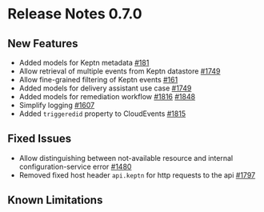 # Release Notes 0.7.0

## New Features

- Added models for Keptn metadata [#181](https://github.com/keptn/go-utils/issues/181)
- Allow retrieval of multiple events from Keptn datastore [#1749](https://github.com/keptn/keptn/issues/1749)
- Allow fine-grained filtering of Keptn events [#161](https://github.com/keptn/go-utils/issues/161)
- Added models for delivery assistant use case [#1749](https://github.com/keptn/keptn/issues/1749)
- Added models for remediation workflow [#1816](https://github.com/keptn/keptn/issues/1816) [#1848](https://github.com/keptn/keptn/issues/1848)
- Simplify logging [#1607](https://github.com/keptn/keptn/issues/1607)
- Added `triggeredid` property to CloudEvents [#1815](https://github.com/keptn/keptn/issues/1815)

## Fixed Issues

- Allow distinguishing between not-available resource and internal configuration-service error [#1480](https://github.com/keptn/keptn/issues/1480)
- Removed fixed host header `api.keptn` for http requests to the api [#1797](https://github.com/keptn/keptn/issues/1797)

## Known Limitations
